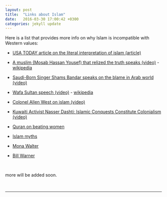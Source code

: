 ```yaml
---
layout: post
title:  "Links about Islam"
date:   2016-03-30 17:00:42 +0300
categories: jekyll update
---
```

Here is a list that provides more info on why Islam is incompatible with Western values:

* [USA TODAY article on the literal interpretation of islam (article)][usatoday]

* [A muslim (Mosab Hassan Yousef) that relized the truth speaks (video)][Yousef-Interviews] - [wikipedia][Yousef]

* [Saudi-Born Singer Shams Bandar speaks on the blame in Arab world (video)][Bandar]

* [Wafa Sultan speech (video)][Wafa] - [wikipedia][Wafa-wiki]

* [Colonel Allen West on islam (video)][Allen-West]

* [Kuwaiti Activist Nasser Dashti: Islamic Conquests Constitute Colonialism (video)][Nasser Dashti]

* [Quran on beating women][WomenBeating]

* [Islam myths][Islam Myths]

* [Mona Walter][Mona Walter] 

* [Bill Warner][Bill Warner] 


<br>

more will be added soon.

<br>

***

<br>


[usatoday]: http://www.usatoday.com/story/opinion/2016/03/22/radicalization-isil-islam-sacred-texts-literal-interpretation-column/81808560/
[Yousef]: https://en.wikipedia.org/wiki/Mosab_Hassan_Yousef
[Yousef-Interviews]: https://www.youtube.com/watch?v=Kvfn-RwTHbE
[Bandar]: https://www.youtube.com/watch?v=EfWqM1hMTho
[Wafa]: https://www.youtube.com/watch?v=-mK4r7gegw0
[Wafa-wiki]: https://en.wikipedia.org/wiki/Wafa_Sultan
[Allen-West]: https://www.youtube.com/watch?v=TkGQmCZjJ0k
[Nasser Dashti]:https://www.youtube.com/watch?v=S0B7kwCQdP4
[WomenBeating]:http://quran.com/4/34
[Islam myths]:http://www.thereligionofpeace.com/pages/myths/index.aspx
[Mona Walter]:https://www.youtube.com/watch?v=d4Q8bImiPCM
[Bill Warner]:https://www.youtube.com/watch?v=B3KmUGWzsu4
